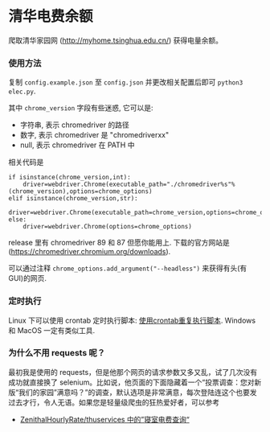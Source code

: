 # 清华电费余额

爬取清华家园网 (http://myhome.tsinghua.edu.cn/) 获得电量余额。

### 使用方法

复制 `config.example.json` 至 `config.json` 并更改相关配置后即可 `python3 elec.py`.

其中 `chrome_version` 字段有些迷惑, 它可以是:

* 字符串, 表示 chromedriver 的路径
* 数字, 表示 chromedriver 是 "chromedriverxx"
* null, 表示 chromedriver 在 PATH 中

相关代码是
```
if isinstance(chrome_version,int):
    driver=webdriver.Chrome(executable_path="./chromedriver%s"%(chrome_version),options=chrome_options)
elif isinstance(chrome_version,str):
    driver=webdriver.Chrome(executable_path=chrome_version,options=chrome_options)
else:
    driver=webdriver.Chrome(options=chrome_options)
```

release 里有 chromedriver 89 和 87 但愿你能用上. 下载的官方网站是 (https://chromedriver.chromium.org/downloads).

可以通过注释 `chrome_options.add_argument("--headless")` 来获得有头(有GUI)的网页.

### 定时执行

Linux 下可以使用 crontab 定时执行脚本: [使用crontab重复执行脚本](https://github.com/WhymustIhaveaname/TsinghuaTunet#%E4%BD%BF%E7%94%A8crontab%E9%87%8D%E5%A4%8D%E6%89%A7%E8%A1%8C%E8%84%9A%E6%9C%AC).
Windows 和 MacOS 一定有类似工具.

### 为什么不用 requests 呢？

最初我是使用的 requests，但是他那个网页的请求参数又多又乱，试了几次没有成功就直接换了 selenium。比如说，他页面的下面隐藏着一个“投票调查：您对新版“我们的家园”满意吗？”的调查，默认选项是非常满意，每次登陆连这个也要发过去才行，令人无语。如果您是轻量级爬虫的狂热爱好者，可以参考

* [ZenithalHourlyRate/thuservices 中的”寝室电费查询“](https://github.com/ZenithalHourlyRate/thuservices/blob/master/aux/TsinghuaElectricityBillChecker.py)

